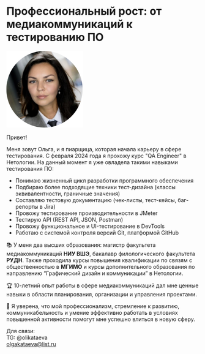 # Профессиональный рост: от медиакоммуникаций к тестированию ПО

![Фото](Foto2Kataeva.png)

Привет!

Меня зовут Ольга, и я пиарщица, которая начала карьеру в сфере тестирования. С февраля 2024 года я прохожу курс "QA Engineer" в Нетологии. На данный момент я уже овладела такими навыками тестирования ПО:

* Понимаю жизненный цикл разработки программного обеспечения
* Подбираю более подходящие техники тест-дизайна (классы эквивалентности, граничные значения)
* Составляю тестовую документацию (чек-листы, тест-кейсы, баг-репорты в Jira)
* Провожу тестирование производительности в JMeter
* Тестирую API (REST API, JSON, Postman)
* Провожу функциональное и UI-тестирование в DevTools
* Работаю с системой контроля версий Git, платформой GitHub

📚 У меня два высших образования: магистр факультета медиакоммуникаций **НИУ ВШЭ**, бакалавр филологического факультета **РУДН**. Также проходила курсы повышения квалификации по связям с общественностью в **МГИМО** и курсы дополнительного образования по направлению “Графический дизайн и коммуникации” в Нетологии.   

🏆 10-летний опыт работы в сфере медиакоммуникаций дал мне ценные навыки в области планирования, организации и управления проектами.

🎯 Я уверена, что мой профессионализм, стремление к развитию, коммуникабельность и умение эффективно работать в условиях повышенной активности помогут мне успешно влиться в новую сферу.

Для связи:\
TG: @olikataeva\
olgakataeva@list.ru
